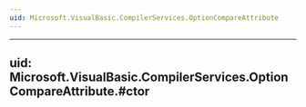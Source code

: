 ```yaml
---
uid: Microsoft.VisualBasic.CompilerServices.OptionCompareAttribute
---
```


---
uid: Microsoft.VisualBasic.CompilerServices.OptionCompareAttribute.#ctor
---

